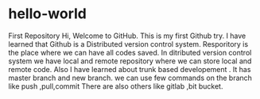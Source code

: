 # hello-world
First Repository
Hi,
 Welcome to GitHub. This is my first Github try. 
 I have learned that Github is a Distributed version control system. 
 Resporitory is the place where we can have all codes saved.
 In ditributed version control system we have local and remote repository where we can store local and remote code.
 Also I have learned about trunk based developement . It has master branch and new branch. we can use few commands on the branch like push ,pull,commit
 There are also others like gitlab ,bit bucket.
